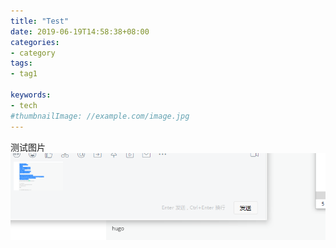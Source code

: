 ```yaml
---
title: "Test"
date: 2019-06-19T14:58:38+08:00
categories:
- category
tags:
- tag1

keywords:
- tech
#thumbnailImage: //example.com/image.jpg
---
```


<!--more-->
测试图片
![ce](image/1.png)